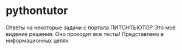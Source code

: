 # pythontutor
Ответы на некоторые задачи с портала ПИТОНТЬЮТОР
Это моё видение решения. Оно проходит все тесты!
Представлено в информационных целях
